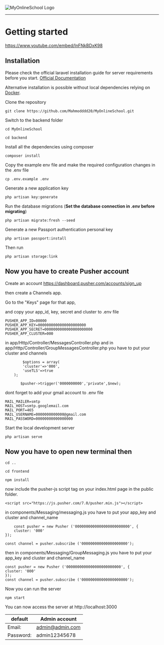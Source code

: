 ![MyOnlineSchool Logo](https://i.ibb.co/Qcwp9Zt/logos.png)

------------------------------------------------------------------------------------------------------------------

# Getting started
https://www.youtube.com/embed/InFNkBDxK98

## Installation

Please check the official laravel installation guide for server requirements before you start. [Official Documentation](https://laravel.com/docs/5.4/installation#installation)

Alternative installation is possible without local dependencies relying on [Docker](#docker). 

Clone the repository

    git clone https://github.com/Mahmodddd20/MyOnlineSchool.git

Switch to the backend folder

    cd MyOnlineSchool

    cd backend

Install all the dependencies using composer

    composer install

Copy the example env file and make the required configuration changes in the .env file

    cp .env.example .env

Generate a new application key

    php artisan key:generate


Run the database migrations (**Set the database connection in .env before migrating**)

    php artisan migrate:fresh --seed
    
Generate a new Passport authentication personal key

    php artisan passport:install
    
Then run

    php artisan storage:link

## Now you have to create Pusher account

Create an account https://dashboard.pusher.com/accounts/sign_up
 
then create a Channels app. 

Go to the "Keys" page for that app, 

and copy your app_id, key, secret and cluster to .env file

    PUSHER_APP_ID=00000
    PUSHER_APP_KEY=0000000000000000000000
    PUSHER_APP_SECRET=0000000000000000000000
    PUSHER_APP_CLUSTER=000

in app/Http/Controller/MessagesController.php and in app/Http/Controller/GroupMessagesController.php 
you have to put your cluster and channels 

            $options = array(
            'cluster'=>'000',
            'useTLS'=>true
        );
        
           $pusher->trigger('0000000000','private',$new);


dont forget to add your gmail account to .env file 

    MAIL_MAILER=smtp
    MAIL_HOST=smtp.googlemail.com
    MAIL_PORT=465
    MAIL_USERNAME=0000000000000@gmail.com
    MAIL_PASSWORD=00000000000000000


Start the local development server

    php artisan serve

## Now you have to open new terminal then

    cd ..
    
    cd frontend
    
    npm install
    
now include the pusher-js script tag on your index.html page in the public folder.

    <script src="https://js.pusher.com/7.0/pusher.min.js"></script>
    
in components/Messaging/messaging.js you have to put your app_key and cluster and channel_name 

        const pusher = new Pusher ('0000000000000000000000000', {
        cluster: '000'
    });

    const channel = pusher.subscribe ('000000000000000000000');
    
then in components/Messaging/GroupMessaging.js you have to put your app_key and cluster and channel_name

    const pusher = new Pusher ('0000000000000000000000000', {
    cluster: '000'
    });
    const channel = pusher.subscribe ('000000000000000000000');

Now you can run the server
    
    npm start
    
You can now access the server at http://localhost:3000

default | Admin account
------------ | -------------
Email: | admin@admin.com
Password: | admin12345678



    
